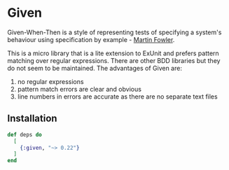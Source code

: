 # Given

Given-When-Then is a style of representing tests of specifying a system's
behaviour using specification by example - [Martin Fowler][gwt].

This is a micro library that is a lite extension to ExUnit and prefers 
pattern matching over regular expressions. There are other BDD libraries
but they do not seem to be maintained. The advantages of Given are:

1. no regular expressions
2. pattern match errors are clear and obvious
3. line numbers in errors are accurate as there are no separate text files


## Installation

```elixir
def deps do
  [
    {:given, "~> 0.22"}
  ]
end
```


[gwt]: https://martinfowler.com/bliki/GivenWhenThen.html